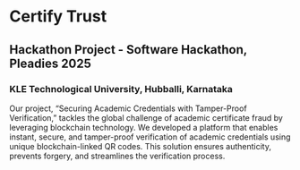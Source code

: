 # Certify Trust
## Hackathon Project - Software Hackathon, Pleadies 2025
### KLE Technological University, Hubballi, Karnataka
Our project, “Securing Academic Credentials with Tamper-Proof Verification,” tackles the global 
challenge of academic certificate fraud by leveraging blockchain technology. We developed a platform 
that enables instant, secure, and tamper-proof verification of academic credentials using unique 
blockchain-linked QR codes. This solution ensures authenticity, prevents forgery, and streamlines the 
verification process.

